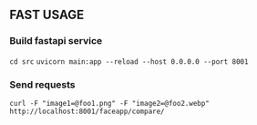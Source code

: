 ## FAST USAGE

### Build fastapi service
`cd src`
`uvicorn main:app --reload --host 0.0.0.0 --port 8001`


### Send requests

`curl -F "image1=@foo1.png" -F "image2=@foo2.webp" http://localhost:8001/faceapp/compare/`